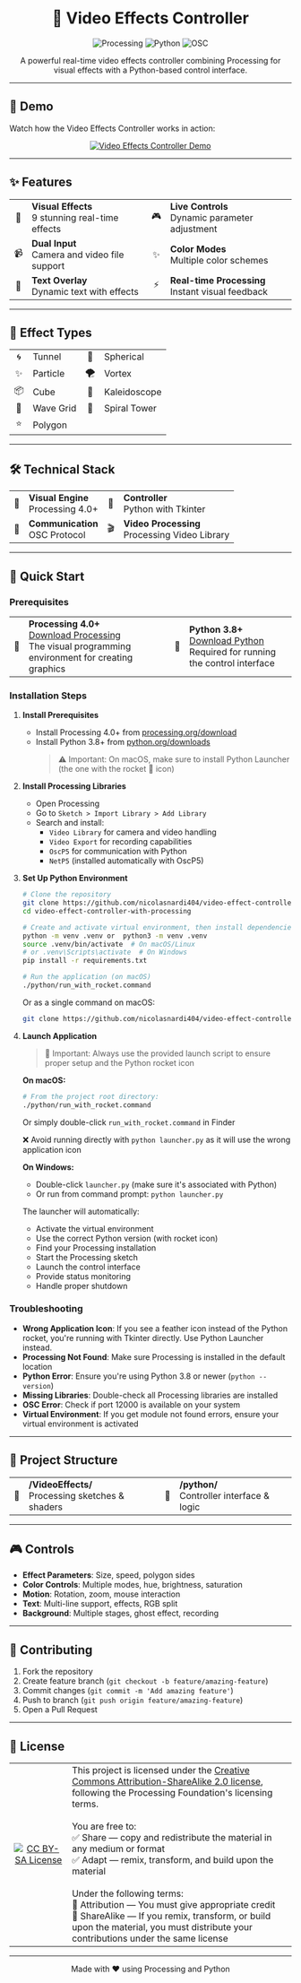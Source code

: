 <div align="center">
  <h1>🎥 Video Effects Controller</h1>
  
  <p>
    <img src="https://img.shields.io/badge/Processing-4.0-blue?style=for-the-badge&logo=processing" alt="Processing">
    <img src="https://img.shields.io/badge/Python-3.8+-yellow?style=for-the-badge&logo=python" alt="Python">
    <img src="https://img.shields.io/badge/OSC-Protocol-green?style=for-the-badge" alt="OSC">
  </p>
  
  <p>A powerful real-time video effects controller combining Processing for visual effects with a Python-based control interface.</p>
</div>

---

## 🎥 Demo

Watch how the Video Effects Controller works in action:

<div align="center">
  
[![Video Effects Controller Demo](https://img.youtube.com/vi/M0kqYbKSim4/0.jpg)](https://www.youtube.com/watch?v=M0kqYbKSim4)

</div>

---

## ✨ Features

<div align="center">
  <table>
    <tr>
      <td align="center">🎨</td>
      <td><strong>Visual Effects</strong><br/>9 stunning real-time effects</td>
      <td align="center">🎮</td>
      <td><strong>Live Controls</strong><br/>Dynamic parameter adjustment</td>
    </tr>
    <tr>
      <td align="center">📹</td>
      <td><strong>Dual Input</strong><br/>Camera and video file support</td>
      <td align="center">✨</td>
      <td><strong>Color Modes</strong><br/>Multiple color schemes</td>
    </tr>
    <tr>
      <td align="center">📝</td>
      <td><strong>Text Overlay</strong><br/>Dynamic text with effects</td>
      <td align="center">⚡</td>
      <td><strong>Real-time Processing</strong><br/>Instant visual feedback</td>
    </tr>
  </table>
</div>

---

## 🎨 Effect Types

<div align="center">
  <table>
    <tr>
      <td align="center">🌀</td>
      <td>Tunnel</td>
      <td align="center">🔮</td>
      <td>Spherical</td>
    </tr>
    <tr>
      <td align="center">✨</td>
      <td>Particle</td>
      <td align="center">🌪️</td>
      <td>Vortex</td>
    </tr>
    <tr>
      <td align="center">📦</td>
      <td>Cube</td>
      <td align="center">🎡</td>
      <td>Kaleidoscope</td>
    </tr>
    <tr>
      <td align="center">🌊</td>
      <td>Wave Grid</td>
      <td align="center">🗼</td>
      <td>Spiral Tower</td>
    </tr>
    <tr>
      <td align="center">⭐</td>
      <td>Polygon</td>
    </tr>
  </table>
</div>

---

## 🛠️ Technical Stack

<div align="center">
  <table>
    <tr>
      <td align="center">🎨</td>
      <td><strong>Visual Engine</strong><br/>Processing 4.0+</td>
      <td align="center">🐍</td>
      <td><strong>Controller</strong><br/>Python with Tkinter</td>
    </tr>
    <tr>
      <td align="center">📡</td>
      <td><strong>Communication</strong><br/>OSC Protocol</td>
      <td align="center">🎬</td>
      <td><strong>Video Processing</strong><br/>Processing Video Library</td>
    </tr>
  </table>
</div>

---

## 🚀 Quick Start

### Prerequisites

<div align="center">
  <table>
    <tr>
      <td align="center">🎨</td>
      <td>
        <strong>Processing 4.0+</strong><br/>
        <a href="https://processing.org/download">Download Processing</a><br/>
        The visual programming environment for creating graphics
      </td>
      <td align="center">🐍</td>
      <td>
        <strong>Python 3.8+</strong><br/>
        <a href="https://www.python.org/downloads/">Download Python</a><br/>
        Required for running the control interface
      </td>
    </tr>
  </table>
</div>

### Installation Steps

1. **Install Prerequisites**
   - Install Processing 4.0+ from [processing.org/download](https://processing.org/download)
   - Install Python 3.8+ from [python.org/downloads](https://www.python.org/downloads/)
     > ⚠️ Important: On macOS, make sure to install Python Launcher (the one with the rocket 🚀 icon)

2. **Install Processing Libraries**
   - Open Processing
   - Go to `Sketch > Import Library > Add Library`
   - Search and install:
     - `Video Library` for camera and video handling
     - `Video Export` for recording capabilities
     - `OscP5` for communication with Python
     - `NetP5` (installed automatically with OscP5)

3. **Set Up Python Environment**
   ```bash
   # Clone the repository
   git clone https://github.com/nicolasnardi404/video-effect-controller-with-processing.git
   cd video-effect-controller-with-processing

   # Create and activate virtual environment, then install dependencies
   python -m venv .venv or  python3 -m venv .venv
   source .venv/bin/activate  # On macOS/Linux
   # or .venv\Scripts\activate  # On Windows
   pip install -r requirements.txt

   # Run the application (on macOS)
   ./python/run_with_rocket.command
   ```

   Or as a single command on macOS:
   ```bash
   git clone https://github.com/nicolasnardi404/video-effect-controller-with-processing.git && cd video-effect-controller-with-processing && python -m venv .venv && source .venv/bin/activate && pip install -r requirements.txt && chmod +x python/run_with_rocket.command && ./python/run_with_rocket.command
   ```

4. **Launch Application**
   > 🚨 Important: Always use the provided launch script to ensure proper setup and the Python rocket icon
   
   **On macOS:**
   ```bash
   # From the project root directory:
   ./python/run_with_rocket.command
   ```
   Or simply double-click `run_with_rocket.command` in Finder
   
   ❌ Avoid running directly with `python launcher.py` as it will use the wrong application icon

   **On Windows:**
   - Double-click `launcher.py` (make sure it's associated with Python)
   - Or run from command prompt: `python launcher.py`

   The launcher will automatically:
   - Activate the virtual environment
   - Use the correct Python version (with rocket icon)
   - Find your Processing installation
   - Start the Processing sketch
   - Launch the control interface
   - Provide status monitoring
   - Handle proper shutdown

### Troubleshooting

- **Wrong Application Icon**: If you see a feather icon instead of the Python rocket, you're running with Tkinter directly. Use Python Launcher instead.
- **Processing Not Found**: Make sure Processing is installed in the default location
- **Python Error**: Ensure you're using Python 3.8 or newer (`python --version`)
- **Missing Libraries**: Double-check all Processing libraries are installed
- **OSC Error**: Check if port 12000 is available on your system
- **Virtual Environment**: If you get module not found errors, ensure your virtual environment is activated

---

## 📁 Project Structure

<div align="center">
  <table>
    <tr>
      <td align="center">🎨</td>
      <td><strong>/VideoEffects/</strong><br/>Processing sketches & shaders</td>
      <td align="center">🐍</td>
      <td><strong>/python/</strong><br/>Controller interface & logic</td>
    </tr>
  </table>
</div>

---

## 🎮 Controls

- **Effect Parameters**: Size, speed, polygon sides
- **Color Controls**: Multiple modes, hue, brightness, saturation
- **Motion**: Rotation, zoom, mouse interaction
- **Text**: Multi-line support, effects, RGB split
- **Background**: Multiple stages, ghost effect, recording

---

## 🤝 Contributing

1. Fork the repository
2. Create feature branch (`git checkout -b feature/amazing-feature`)
3. Commit changes (`git commit -m 'Add amazing feature'`)
4. Push to branch (`git push origin feature/amazing-feature`)
5. Open a Pull Request

---

## 📜 License

<div align="center">
  <table>
    <tr>
      <td align="center">
        <a href="https://creativecommons.org/licenses/by-sa/2.0/">
          <img src="https://mirrors.creativecommons.org/presskit/buttons/88x31/svg/by-sa.svg" alt="CC BY-SA License">
        </a>
      </td>
      <td>
        This project is licensed under the <a href="https://creativecommons.org/licenses/by-sa/2.0/">Creative Commons Attribution-ShareAlike 2.0 license</a>, following the Processing Foundation's licensing terms.
        <br/><br/>
        You are free to:<br/>
        ✅ Share — copy and redistribute the material in any medium or format<br/>
        ✅ Adapt — remix, transform, and build upon the material
        <br/><br/>
        Under the following terms:<br/>
        📝 Attribution — You must give appropriate credit<br/>
        🔄 ShareAlike — If you remix, transform, or build upon the material, you must distribute your contributions under the same license
      </td>
    </tr>
  </table>
</div>

---

<div align="center">
  <p>Made with ❤️ using Processing and Python</p>
</div> 